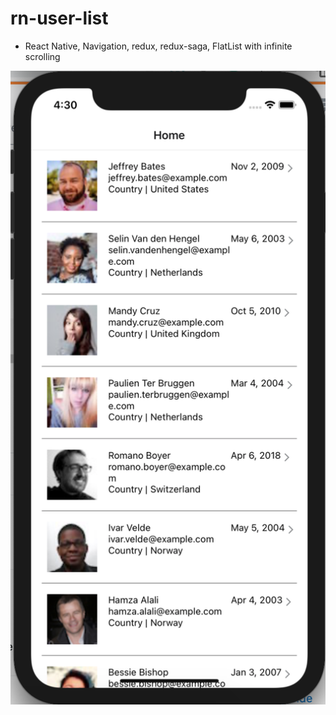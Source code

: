 # rn-user-list

- React Native, Navigation, redux, redux-saga, FlatList with infinite scrolling


![ios](https://github.com/patilrevansidh/rn-user-list/blob/master/Screenshot%202021-08-20%20at%204.30.21%20PM.png)
